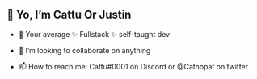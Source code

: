 ## 👋 Yo, I’m Cattu Or Justin
- 👀 Your average ✨ Fullstack ✨ self-taught dev
- 💞️ I’m looking to collaborate on anything


- 📫 How to reach me: Cattu#0001 on Discord or @Catnopat on twitter 

